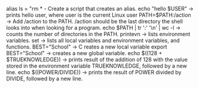 alias ls = "rm * - Create a script that creates an alias.
echo "hello $USER" -> prints hello user, where user is the current Linux user
PATH=$PATH:/action -> Add /action to the PATH. /action should be the last directory the shell looks into when looking for a program.
echo $PATH | tr ':' '\n' | wc -l -> counts the number of directories in the PATH.
printevn -> lists environment variables.
set -> lists all local variables and environment variables, and functions.
BEST="School" -> C reates a new local variable 
export BEST="School" -> creates a new global variable.
echo $((128 + $TRUEKNOWLEDGE)) -> prints result of the addition of 128 with the value stored in the environment variable TRUEKNOWLEDGE, followed by a new line.
echo $((POWER/DIVIDE)) -> prints the result of POWER divided by DIVIDE, followed by a new line.

